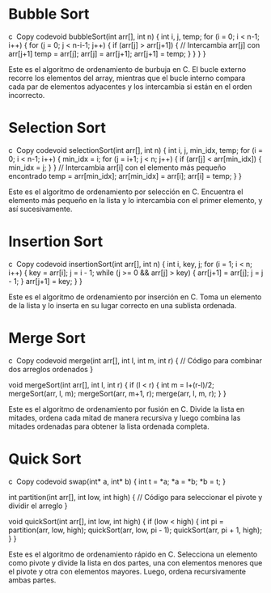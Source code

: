 # Bubble Sort
c  Copy codevoid bubbleSort(int arr[], int n) {
    int i, j, temp;
    for (i = 0; i < n-1; i++) {
        for (j = 0; j < n-i-1; j++) {
            if (arr[j] > arr[j+1]) {
                // Intercambia arr[j] con arr[j+1]
                temp = arr[j];
                arr[j] = arr[j+1];
                arr[j+1] = temp;
            }
        }
    }
}


Este es el algoritmo de ordenamiento de burbuja en C. El bucle externo recorre los elementos del array, mientras que el bucle interno compara cada par de elementos adyacentes y los intercambia si están en el orden incorrecto.

# Selection Sort
c  Copy codevoid selectionSort(int arr[], int n) {
    int i, j, min_idx, temp;
    for (i = 0; i < n-1; i++) {
        min_idx = i;
        for (j = i+1; j < n; j++) {
            if (arr[j] < arr[min_idx]) {
                min_idx = j;
            }
        }
        // Intercambia arr[i] con el elemento más pequeño encontrado
        temp = arr[min_idx];
        arr[min_idx] = arr[i];
        arr[i] = temp;
    }
}


Este es el algoritmo de ordenamiento por selección en C. Encuentra el elemento más pequeño en la lista y lo intercambia con el primer elemento, y así sucesivamente.

# Insertion Sort
c  Copy codevoid insertionSort(int arr[], int n) {
    int i, key, j;
    for (i = 1; i < n; i++) {
        key = arr[i];
        j = i - 1;
        while (j >= 0 && arr[j] > key) {
            arr[j+1] = arr[j];
            j = j - 1;
        }
        arr[j+1] = key;
    }
}


Este es el algoritmo de ordenamiento por inserción en C. Toma un elemento de la lista y lo inserta en su lugar correcto en una sublista ordenada.

# Merge Sort
c  Copy codevoid merge(int arr[], int l, int m, int r) {
    // Código para combinar dos arreglos ordenados
}

void mergeSort(int arr[], int l, int r) {
    if (l < r) {
        int m = l+(r-l)/2;
        mergeSort(arr, l, m);
        mergeSort(arr, m+1, r);
        merge(arr, l, m, r);
    }
}


Este es el algoritmo de ordenamiento por fusión en C. Divide la lista en mitades, ordena cada mitad de manera recursiva y luego combina las mitades ordenadas para obtener la lista ordenada completa.

# Quick Sort
c  Copy codevoid swap(int* a, int* b) {
    int t = *a;
    *a = *b;
    *b = t;
}

int partition(int arr[], int low, int high) {
    // Código para seleccionar el pivote y dividir el arreglo
}

void quickSort(int arr[], int low, int high) {
    if (low < high) {
        int pi = partition(arr, low, high);
        quickSort(arr, low, pi - 1);
        quickSort(arr, pi + 1, high);
    }
}


Este es el algoritmo de ordenamiento rápido en C. Selecciona un elemento como pivote y divide la lista en dos partes, una con elementos menores que el pivote y otra con elementos mayores. Luego, ordena recursivamente ambas partes.
